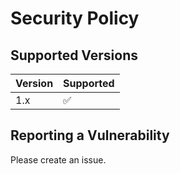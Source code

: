 # Security Policy

## Supported Versions

| Version | Supported          |
| ------- | ------------------ |
| 1.x   | :white_check_mark: |

## Reporting a Vulnerability

Please create an issue.
